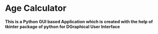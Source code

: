 # Age Calculator
  #### This is a Python GUI based Application which is created with the help of tkinter package of python for DGraphical User Interface
